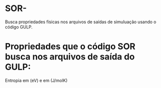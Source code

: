 # SOR-
Busca propriedades físicas nos arquivos de saídas de simuluação usando o código GULP.

# Propriedades que o código SOR busca nos arquivos de saída do GULP:
Entropia em (eV) e em (J/molK)
